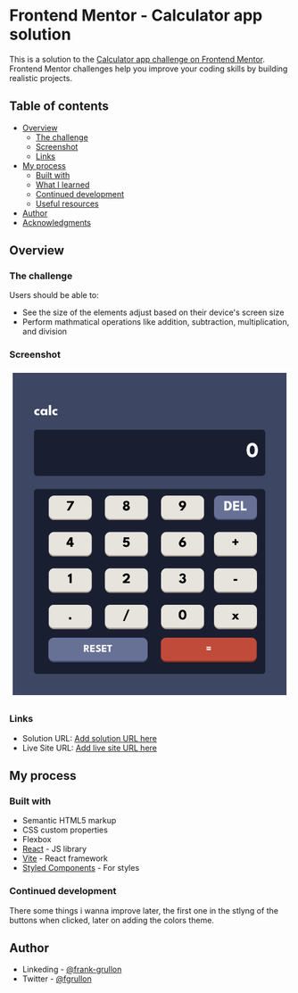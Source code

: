 # Frontend Mentor - Calculator app solution

This is a solution to the [Calculator app challenge on Frontend Mentor](https://www.frontendmentor.io/challenges/calculator-app-9lteq5N29). Frontend Mentor challenges help you improve your coding skills by building realistic projects.

## Table of contents

- [Overview](#overview)
  - [The challenge](#the-challenge)
  - [Screenshot](#screenshot)
  - [Links](#links)
- [My process](#my-process)
  - [Built with](#built-with)
  - [What I learned](#what-i-learned)
  - [Continued development](#continued-development)
  - [Useful resources](#useful-resources)
- [Author](#author)
- [Acknowledgments](#acknowledgments)

## Overview

### The challenge

Users should be able to:

- See the size of the elements adjust based on their device's screen size
- Perform mathmatical operations like addition, subtraction, multiplication, and division

### Screenshot

![](./public/calculator-app.png)

### Links

- Solution URL: [Add solution URL here](https://github.com/fgrullon/calculator-app)
- Live Site URL: [Add live site URL here](https://heartfelt-biscochitos-bfe262.netlify.app/)

## My process

### Built with

- Semantic HTML5 markup
- CSS custom properties
- Flexbox
- [React](https://reactjs.org/) - JS library
- [Vite](https://vitejs.dev/guide/) - React framework
- [Styled Components](https://styled-components.com/) - For styles

### Continued development

There some things i wanna improve later, the first one in the stlyng of the buttons when clicked, later on adding the colors theme.

## Author

- Linkeding - [@frank-grullon](https://www.linkedin.com/in/frank-grullon/)
- Twitter - [@fgrullon](https://www.twitter.com/fgrullon)
